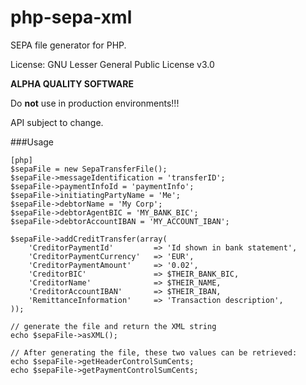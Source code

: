 php-sepa-xml
============

SEPA file generator for PHP.

License: GNU Lesser General Public License v3.0

**ALPHA QUALITY SOFTWARE**

Do **not** use in production environments!!!

API subject to change.

###Usage
~~~
[php]
$sepaFile = new SepaTransferFile();
$sepaFile->messageIdentification = 'transferID';
$sepaFile->paymentInfoId = 'paymentInfo';
$sepaFile->initiatingPartyName = 'Me';
$sepaFile->debtorName = 'My Corp';
$sepaFile->debtorAgentBIC = 'MY_BANK_BIC';
$sepaFile->debtorAccountIBAN = 'MY_ACCOUNT_IBAN';

$sepaFile->addCreditTransfer(array(
	'CreditorPaymentId'			=> 'Id shown in bank statement',
	'CreditorPaymentCurrency'	=> 'EUR',
	'CreditorPaymentAmount'		=> '0.02',
	'CreditorBIC'				=> $THEIR_BANK_BIC,
	'CreditorName'				=> $THEIR_NAME,
	'CreditorAccountIBAN'		=> $THEIR_IBAN,
	'RemittanceInformation'		=> 'Transaction description',
));

// generate the file and return the XML string
echo $sepaFile->asXML();

// After generating the file, these two values can be retrieved:
echo $sepaFile->getHeaderControlSumCents;
echo $sepaFile->getPaymentControlSumCents;
~~~
